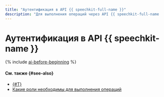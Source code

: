 ```yaml
---
title: "Аутентификация в API {{ speechkit-full-name }}"
description: "Для выполнения операций через API {{ speechkit-full-name }} необходимо аутентифицироваться со своего сервисного, федеративного или Яндекс аккаунта. Полученный IAM-токен указывайте в запросе API в формате Authorization: Bearer <IAM-TOKEN>"
---
```


# Аутентификация в API {{ speechkit-name }}

{% include [ai-before-beginning](../../_includes/speechkit/ai-before-beginning.md) %}

#### См. также {#see-also}

* [{#T}](../../iam/concepts/users/accounts.md)
* [Какие роли необходимы для выполнения операций](../security/index.md)
